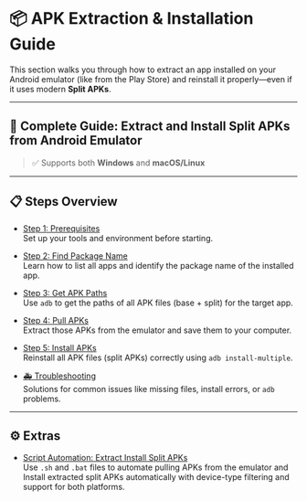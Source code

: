 <!-- Introduction to APK Extraction & Installation section -->

# 📦 APK Extraction & Installation Guide

This section walks you through how to extract an app installed on your Android emulator (like from the Play Store) and reinstall it properly—even if it uses modern **Split APKs**.

---

## 📱 Complete Guide: Extract and Install Split APKs from Android Emulator
> ✅ Supports both **Windows** and **macOS/Linux**

---

## 📋 Steps Overview

- [Step 1: Prerequisites](step-01-prerequisites.md)  
  Set up your tools and environment before starting.

- [Step 2: Find Package Name](step-02-find-package.md)  
  Learn how to list all apps and identify the package name of the installed app.

- [Step 3: Get APK Paths](step-03-get-apk-paths.md)  
  Use `adb` to get the paths of all APK files (base + split) for the target app.

- [Step 4: Pull APKs](step-04-pull-apks.md)  
  Extract those APKs from the emulator and save them to your computer.

- [Step 5: Install APKs](step-05-install.md)  
  Reinstall all APK files (split APKs) correctly using `adb install-multiple`.

- [🚑 Troubleshooting](troubleshooting.md)  
  Solutions for common issues like missing files, install errors, or `adb` problems.

---

## ⚙️ Extras

- [Script Automation: Extract Install Split APKs](scripts.md)  
  Use `.sh` and `.bat` files to automate pulling APKs from the emulator and Install extracted split APKs automatically with device-type filtering and support for both platforms.